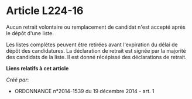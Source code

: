 # Article L224-16

Aucun retrait volontaire ou remplacement de candidat n'est accepté après le dépôt d'une liste.

Les listes complètes peuvent être retirées avant l'expiration du délai de dépôt des candidatures. La déclaration de retrait
est signée par la majorité des candidats de la liste. Il est donné récépissé des déclarations de retrait.

**Liens relatifs à cet article**

_Créé par_:

  - ORDONNANCE n°2014-1539 du 19 décembre 2014 - art. 1
